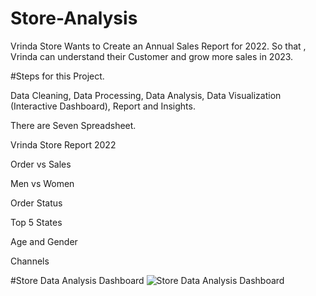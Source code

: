 # Store-Analysis

Vrinda Store Wants to Create an Annual Sales Report for 2022. So that , Vrinda can understand their Customer and grow more sales in 2023.


#Steps for this Project.

 Data Cleaning, 
 Data Processing, 
 Data Analysis,
 Data Visualization (Interactive Dashboard),
 Report and Insights.


There are Seven Spreadsheet.

Vrinda Store Report 2022

Order vs Sales

Men vs Women

Order Status

Top 5 States

Age and Gender 

Channels


#Store Data Analysis Dashboard
![Store Data Analysis Dashboard](https://github.com/Sattu13/Store-Analysis/assets/91837451/217dbe35-8f74-4d58-b45d-44278906b122)



